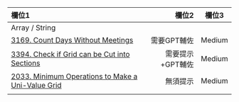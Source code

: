 | 欄位1 | 欄位2 | 欄位3 |
| :-- | --: |:--:|
| Array / String  |  |  |
| [3169. Count Days Without Meetings](https://github.com/Liavan0122/Liavan-Leetcodes/blob/main/Array/3169.%20Count%20Days%20Without%20Meetings.md)  | 需要GPT輔佐  | Medium |
| [3394. Check if Grid can be Cut into Sections](https://github.com/Liavan0122/Liavan-Leetcodes/blob/main/Array/3394.%20Check%20if%20Grid%20can%20be%20Cut%20into%20Sections.md)  | 需要提示+GPT輔佐 | Medium |
|[2033. Minimum Operations to Make a Uni-Value Grid](https://github.com/Liavan0122/Liavan-Leetcodes/blob/main/Array/2033.%20Minimum%20Operations%20to%20Make%20a%20Uni-Value%20Grid.md)  | 無須提示  | Medium |
|  |   |  |
